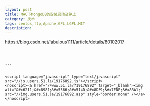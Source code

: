 ```yaml
---
layout: post
title: MAC下MongoDB的安装启动及停止
category: 技术
tags: centos,ftp,Apache,GPL,LGPL,MIT
description: 
---
```

https://blog.csdn.net/fabulous1111/article/details/80102017

```



---


<script language="javascript" type="text/javascript" src="//js.users.51.la/19176892.js"></script>
<noscript><a href="//www.51.la/?19176892" target="_blank"><img alt="&#x6211;&#x8981;&#x5566;&#x514D;&#x8D39;&#x7EDF;&#x8BA1;" src="//img.users.51.la/19176892.asp" style="border:none" /></a></noscript>

